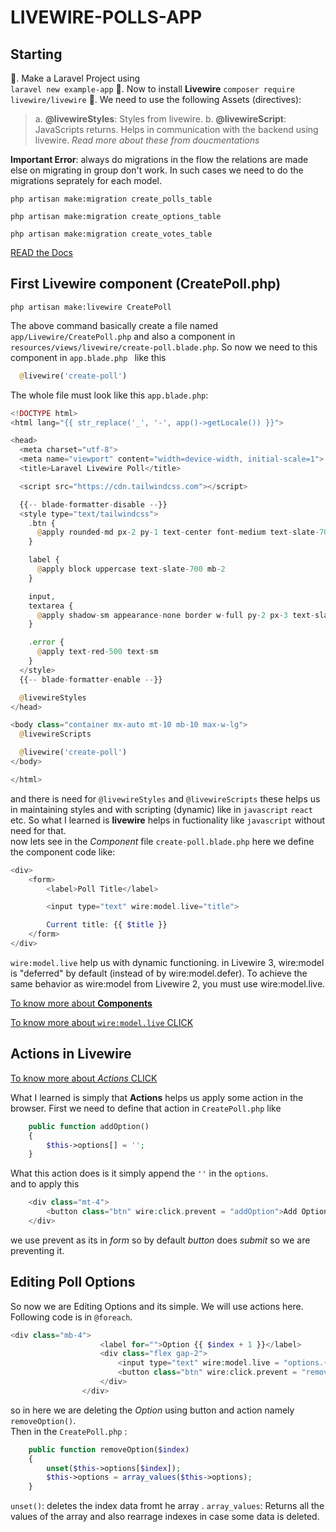# LIVEWIRE-POLLS-APP

## Starting

🚀. Make a Laravel Project using  
 `laravel new example-app`
🚀. Now to install **Livewire**
`composer require livewire/livewire`
🚀. We need to use the following Assets (directives):

> a. **@livewireStyles**: Styles from livewire.
> b. **@livewireScript**: JavaScripts returns. Helps in communication with the backend using livewire.
> _Read more about these from doucmentations_

**Important Error**: always do migrations in the flow the relations are made else on migrating in group don't work. In such cases we need to do the migrations seprately for each model.

```
php artisan make:migration create_polls_table

php artisan make:migration create_options_table

php artisan make:migration create_votes_table
```

[READ the Docs](https://livewire.laravel.com/docs/quickstart)

## First Livewire component (CreatePoll.php)

```
php artisan make:livewire CreatePoll
```

The above command basically create a file named `app/Livewire/CreatePoll.php` and also a component in `resources/views/livewire/create-poll.blade.php`. So now we need to this component in `app.blade.php ` like this

```php
  @livewire('create-poll')
```

The whole file must look like this `app.blade.php`:

```php
<!DOCTYPE html>
<html lang="{{ str_replace('_', '-', app()->getLocale()) }}">

<head>
  <meta charset="utf-8">
  <meta name="viewport" content="width=device-width, initial-scale=1">
  <title>Laravel Livewire Poll</title>

  <script src="https://cdn.tailwindcss.com"></script>

  {{-- blade-formatter-disable --}}
  <style type="text/tailwindcss">
    .btn {
      @apply rounded-md px-2 py-1 text-center font-medium text-slate-700 shadow-sm ring-1 ring-slate-700/10 hover:bg-slate-50
    }

    label {
      @apply block uppercase text-slate-700 mb-2
    }

    input,
    textarea {
      @apply shadow-sm appearance-none border w-full py-2 px-3 text-slate-700 leading-tight focus:outline-none
    }

    .error {
      @apply text-red-500 text-sm
    }
  </style>
  {{-- blade-formatter-enable --}}

  @livewireStyles
</head>

<body class="container mx-auto mt-10 mb-10 max-w-lg">
  @livewireScripts

  @livewire('create-poll')
</body>

</html>

```

and there is need for `@livewireStyles` and `@livewireScripts` these helps us in maintaining styles and with scripting (dynamic) like in `javascript` `react` etc. So what I learned is **livewire** helps in fuctionality like `javascript` without need for that.  
now lets see in the _Component_ file `create-poll.blade.php` here we define the component code like:

```php
<div>
    <form>
        <label>Poll Title</label>

        <input type="text" wire:model.live="title">

        Current title: {{ $title }}
    </form>
</div>

```

`wire:model.live` help us with dynamic functioning. in Livewire 3, wire:model is "deferred" by default (instead of by wire:model.defer). To achieve the same behavior as wire:model from Livewire 2, you must use wire:model.live.

[To know more about **Components**](https://livewire.laravel.com/docs/components)

[To know more about `wire:model.live` CLICK](https://livewire.laravel.com/docs/wire-model#live-updating)

## Actions in Livewire

[To know more about _Actions_ CLICK](https://livewire.laravel.com/docs/actions)

What I learned is simply that **Actions** helps us apply some action in the browser. First we need to define that action in `CreatePoll.php` like 
```php
    public function addOption()
    {
        $this->options[] = '';
    }
```
What this action does is it simply append the `''` in the `options`.   
and to apply this 
```php
    <div class="mt-4">
        <button class="btn" wire:click.prevent = "addOption">Add Option</button>
    </div>
```
we use prevent as its in *form* so by default *button* does *submit* so we are preventing it.


## Editing Poll Options
So now we are Editing Options and its simple. We will use actions here. Following code is in `@foreach`.   
```php
<div class="mb-4">
                    <label for="">Option {{ $index + 1 }}</label>
                    <div class="flex gap-2">
                        <input type="text" wire:model.live = "options.{{ $index }}"/>
                        <button class="btn" wire:click.prevent = "removeOption({{ $index }})">Remove</button>
                    </div>
                </div>
```
so in here we are deleting the *Option* using button and action namely `removeOption()`.   
Then in the `CreatePoll.php` :
```php
    public function removeOption($index)
    {
        unset($this->options[$index]);
        $this->options = array_values($this->options);
    }
```
`unset()`: deletes the index data fromt he array .
`array_values`: Returns all the values of the array and also rearrage indexes in case some data is deleted.

